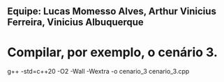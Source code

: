 ## Equipe: Lucas Momesso Alves, Arthur Vinicius Ferreira, Vinicius Albuquerque
   
# Compilar, por exemplo, o cenário 3.

g++ -std=c++20 -O2 -Wall -Wextra -o cenario_3 cenario_3.cpp



